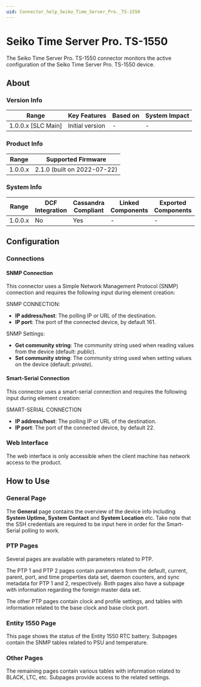 ```yaml
---
uid: Connector_help_Seiko_Time_Server_Pro._TS-1550
---
```


# Seiko Time Server Pro. TS-1550

The Seiko Time Server Pro. TS-1550 connector monitors the active configuration of the Seiko Time Server Pro. TS-1550 device.

## About

### Version Info

| **Range**            | **Key Features** | **Based on** | **System Impact** |
|----------------------|------------------|--------------|-------------------|
| 1.0.0.x \[SLC Main\] | Initial version  | \-           | \-                |

### Product Info

| **Range** | **Supported Firmware**      |
|-----------|-----------------------------|
| 1.0.0.x   | 2.1.0 (built on 2022-07-22) |

### System Info

| **Range** | **DCF Integration** | **Cassandra Compliant** | **Linked Components** | **Exported Components** |
|-----------|---------------------|-------------------------|-----------------------|-------------------------|
| 1.0.0.x   | No                  | Yes                     | \-                    | \-                      |

## Configuration

### Connections

#### SNMP Connection

This connector uses a Simple Network Management Protocol (SNMP) connection and requires the following input during element creation:

SNMP CONNECTION:

- **IP address/host**: The polling IP or URL of the destination.
- **IP port**: The port of the connected device, by default 161.

SNMP Settings:

- **Get community string**: The community string used when reading values from the device (default: *public*).
- **Set community string**: The community string used when setting values on the device (default: *private*).

#### Smart-Serial Connection

This connector uses a smart-serial connection and requires the following input during element creation:

SMART-SERIAL CONNECTION

- **IP address/host**: The polling IP or URL of the destination.
- **IP port**: The port of the connected device, by default 22.

### Web Interface

The web interface is only accessible when the client machine has network access to the product.

## How to Use

### General Page

The **General** page contains the overview of the device info including **System Uptime, System Contact** and **System Location** etc. Take note that the SSH credentials are required to be input here in order for the Smart-Serial polling to work.

### PTP Pages

Several pages are available with parameters related to PTP.

The PTP 1 and PTP 2 pages contain parameters from the default, current, parent, port, and time properties data set, daemon counters, and sync metadata for PTP 1 and 2, respectively. Both pages also have a subpage with information regarding the foreign master data set.

The other PTP pages contain clock and profile settings, and tables with information related to the base clock and base clock port.

### Entity 1550 Page

This page shows the status of the Entity 1550 RTC battery. Subpages contain the SNMP tables related to PSU and temperature.

### Other Pages

The remaining pages contain various tables with information related to BLACK, LTC, etc. Subpages provide access to the related settings.

